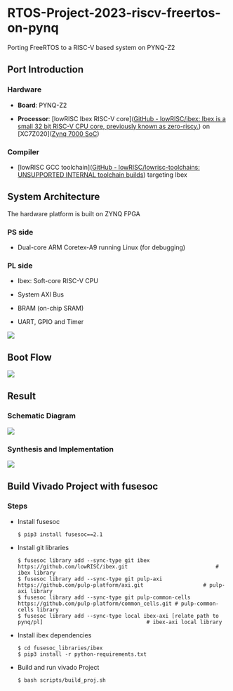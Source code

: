 # RTOS-Project-2023-riscv-freertos-on-pynq

Porting FreeRTOS to a RISC-V based system on PYNQ-Z2

## Port Introduction

### Hardware

- **Board**: PYNQ-Z2

- **Processor**: [lowRISC Ibex RISC-V core]([GitHub - lowRISC/ibex: Ibex is a small 32 bit RISC-V CPU core, previously known as zero-riscy.](https://github.com/lowRISC/ibex)) on [XC7Z020]([Zynq 7000 SoC](https://www.xilinx.com/products/silicon-devices/soc/zynq-7000.html))

### Compiler

- [lowRISC GCC toolchain]([GitHub - lowRISC/lowrisc-toolchains: UNSUPPORTED INTERNAL toolchain builds](https://github.com/lowRISC/lowrisc-toolchains)) targeting Ibex

## System Architecture

The hardware platform is built on ZYNQ FPGA

### PS side

- Dual-core ARM Coretex-A9 running Linux (for debugging)

### PL side

- Ibex: Soft-core RISC-V CPU

- System AXI Bus

- BRAM (on-chip SRAM)

- UART, GPIO and Timer

![](https://hackmd-prod-images.s3-ap-northeast-1.amazonaws.com/uploads/upload_46159778b6f2b83e0e26bb165563f434.png?AWSAccessKeyId=AKIA3XSAAW6AWSKNINWO&Expires=1687160454&Signature=BBNIiAxBSHTD3EhHBGTCfk9mLdg%3D)

## Boot Flow

![](https://hackmd-prod-images.s3-ap-northeast-1.amazonaws.com/uploads/upload_c4c8b0c79a869e2f1a383782cc83a266.png?AWSAccessKeyId=AKIA3XSAAW6AWSKNINWO&Expires=1687160531&Signature=jq7blNw9K4KMv3EIZ3ixQ924f6w%3D)

## Result

### Schematic Diagram

![](https://hackmd-prod-images.s3-ap-northeast-1.amazonaws.com/uploads/upload_9349c80322221b86964f075f69197312.png?AWSAccessKeyId=AKIA3XSAAW6AWSKNINWO&Expires=1687160689&Signature=IpvILqnepvlw7K9kypzcTMMF3Ak%3D)

### Synthesis and Implementation

![](https://hackmd-prod-images.s3-ap-northeast-1.amazonaws.com/uploads/upload_1b11332bdaafd764261550f37ee27954.png?AWSAccessKeyId=AKIA3XSAAW6AWSKNINWO&Expires=1687160999&Signature=q%2FGLJL%2FaqrGg0ML3SHSe%2BarZxzw%3D)

## Build Vivado Project with fusesoc

### Steps

- Install fusesoc
  
  ```
  $ pip3 install fusesoc==2.1
  ```
- Install git libraries
  
  ```
  $ fusesoc library add --sync-type git ibex https://github.com/lowRISC/ibex.git                            # ibex library
  $ fusesoc library add --sync-type git pulp-axi https://github.com/pulp-platform/axi.git                   # pulp-axi library
  $ fusesoc library add --sync-type git pulp-common-cells https://github.com/pulp-platform/common_cells.git # pulp-common-cells library
  $ fusesoc library add --sync-type local ibex-axi [relate path to pynq/pl]                                 # ibex-axi local library
  ```
- Install ibex dependencies 
  
  ```
  $ cd fusesoc_libraries/ibex
  $ pip3 install -r python-requirements.txt
  ```
- Build and run vivado Project
  
  ```
  $ bash scripts/build_proj.sh
  ```
